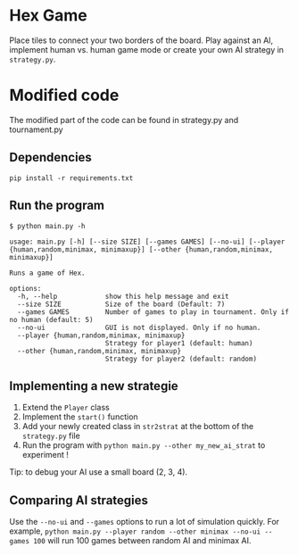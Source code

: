 # Hex Game

Place tiles to connect your two borders of the board. Play against an AI, implement human vs. human game mode or create your own AI strategy in `strategy.py`.

# Modified code

The modified part of the code can be found in strategy.py and tournament.py

## Dependencies

`pip install -r requirements.txt`


## Run the program

```
$ python main.py -h

usage: main.py [-h] [--size SIZE] [--games GAMES] [--no-ui] [--player {human,random,minimax, minimaxup}] [--other {human,random,minimax, minimaxup}]

Runs a game of Hex.

options:
  -h, --help            show this help message and exit
  --size SIZE           Size of the board (Default: 7)
  --games GAMES         Number of games to play in tournament. Only if no human (default: 5)
  --no-ui               GUI is not displayed. Only if no human.
  --player {human,random,minimax, minimaxup}
                        Strategy for player1 (default: human)
  --other {human,random,minimax, minimaxup}
                        Strategy for player2 (default: random)
```

## Implementing a new strategie

1. Extend the `Player` class
2. Implement the `start()` function
3. Add your newly created class in `str2strat` at the bottom of the `strategy.py` file
4. Run the program with `python main.py --other my_new_ai_strat` to experiment !

Tip: to debug your AI use a small board (2, 3, 4).

## Comparing AI strategies

Use the `--no-ui` and `--games` options to run a lot of simulation quickly.
For example, `python main.py --player random --other minimax --no-ui -- games 100` will run 100 games between random AI and minimax AI.
